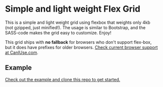 # Simple and light weight Flex Grid
This is a simple and light weight grid using flexbox that weights only 4kb (not gzipped, just minified!). The usage is similar to Bootstrap, and the SASS-code makes the grid easy to customize. Enjoy!

This grid ships with **no fallback** for browsers who don't support flex-box, but it does have prefixes for older browsers. [Check current browser support at CanIUse.com](http://caniuse.com/#feat=flexbox).

## Example
[Check out the example and clone this repo to get started.](https://sigurdmw.github.io/lightweight-flex-grid/docs/index.html)
